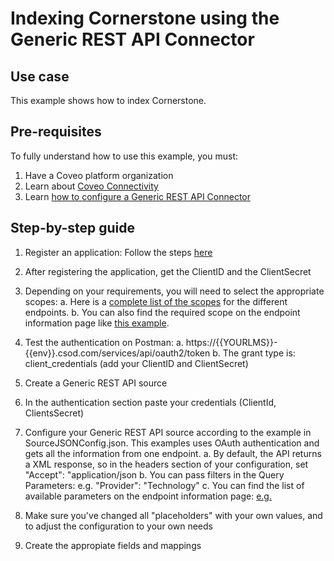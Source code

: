 # Indexing Cornerstone using the Generic REST API Connector

## Use case
This example shows how to index Cornerstone.

## Pre-requisites
To fully understand how to use this example, you must:
1. Have a Coveo platform organization
2. Learn about [Coveo Connectivity](https://docs.coveo.com/en/1702/cloud-v2-administrators/add-or-edit-a-source-using-one-of-the-available-connectors)
3. Learn [how to configure a Generic REST API Connector](https://docs.coveo.com/en/1896/cloud-v2-administrators/add-or-edit-a-generic-rest-api-source)

## Step-by-step guide
1. Register an application: Follow the steps [here](https://apiexplorer.csod.com/apiconnectorweb/apiexplorer#/info)
2. After registering the application, get the ClientID and the ClientSecret
3. Depending on your requirements, you will need to select the appropriate scopes: 
    a. Here is a [complete list of the scopes](https://apiexplorer.csod.com/apiconnectorweb/apiexplorer#/scopes-security-permissions) for the different endpoints.
    b. You can also find the required scope on the endpoint information page like [this example](https://apiexplorer.csod.com/apiconnectorweb/apiexplorer#/apidoc/59aa5211-b2c9-45af-97b1-0c0902dc4060).
4. Test the authentication on Postman:
    a. https://{{YOURLMS}}-{{env}}.csod.com/services/api/oauth2/token
    b. The grant type is: client_credentials (add your ClientID and ClientSecret)

5. Create a Generic REST API source
3. In the authentication section paste your credentials (ClientId, ClientsSecret)
4. Configure your Generic REST API source according to the example in SourceJSONConfig.json. This examples uses OAuth authentication and gets all the information from one endpoint. 
    a. By default, the API returns a XML response, so in the headers section of your configuration, set "Accept": "application/json
    b. You can pass filters in the Query Parameters: e.g. "Provider": "Technology"
    c. You can find the list of available parameters on the endpoint information page: [e.g.](https://apiexplorer.csod.com/apiconnectorweb/apiexplorer#/apidoc/59aa5211-b2c9-45af-97b1-0c0902dc4060)
5. Make sure you've changed all "placeholders" with your own values, and to adjust the configuration to your own needs
6. Create the appropiate fields and mappings